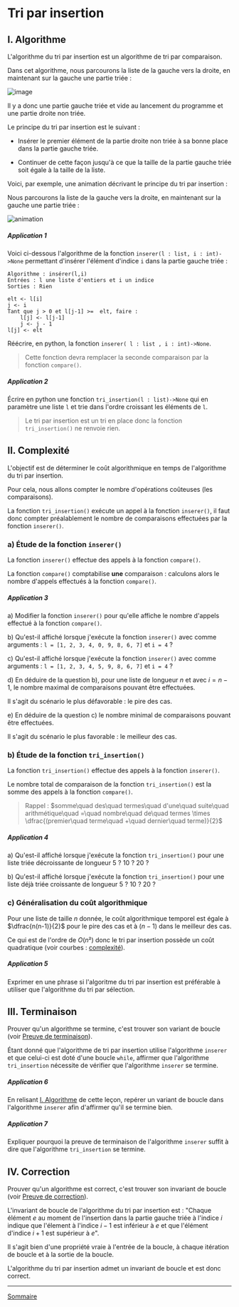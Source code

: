 # Tri par insertion

## I. <a name="algorithme"></a>Algorithme

L'algorithme du tri par insertion est un algorithme de tri par comparaison.

Dans cet algorithme, nous parcourons la liste de la gauche vers la droite, en maintenant sur la gauche une partie triée :

![image](./img/schema_tri.png)

Il y a donc une partie gauche triée et vide au lancement du programme et une partie droite non triée.

Le principe du tri par insertion est le suivant :

- Insérer le premier élément de la partie droite non triée à sa bonne place dans la partie gauche triée.

- Continuer de cette façon jusqu'à ce que la taille de la partie gauche triée soit égale à la taille de la liste.

Voici, par exemple, une animation décrivant le principe du tri par insertion :

Nous parcourons la liste de la gauche vers la droite, en maintenant sur la gauche une partie triée :

![animation](./img/animation_tri_insertion.gif)

##### Application 1

Voici ci-dessous l'algorithme de la fonction ``inserer(l : list, i : int)->None`` permettant d'insérer l'élément d'indice ``i`` dans la partie gauche triée :

```
Algorithme : insérer(l,i)
Entrées : l une liste d'entiers et i un indice
Sorties : Rien

elt <- l[i]
j <- i
Tant que j > 0 et l[j-1] >=  elt, faire :
    l[j] <- l[j-1]
    j <- j - 1
l[j] <- elt
```

Réécrire, en python, la fonction `inserer( l : list , i : int)->None`.

> Cette fonction devra remplacer la seconde comparaison par la fonction `compare()`.

##### Application 2

Écrire en python une fonction `tri_insertion(l : list)->None` qui en paramètre une liste ``l`` et trie dans l'ordre croissant les éléments de `l`.

> Le tri par insertion est un tri en place donc la fonction `tri_insertion()` ne renvoie rien.

## II. Complexité

L'objectif est de déterminer le coût algorithmique en temps de l'algorithme du tri par insertion.

Pour cela, nous allons compter le nombre d'opérations coûteuses (les comparaisons).

La fonction `tri_insertion()` exécute un appel à la fonction `inserer()`, il faut donc compter préalablement le nombre de comparaisons effectuées par la fonction `inserer()`.

### a) Étude de la fonction `inserer()`

La fonction `inserer()` effectue des appels à la fonction `compare()`.

La fonction `compare()` comptabilise **une** comparaison : calculons alors le nombre d'appels effectués à la fonction `compare()`.

##### Application 3

a) Modifier la fonction ``inserer()`` pour qu'elle affiche le nombre d'appels effectué à la fonction `compare()`.

b) Qu'est-il affiché lorsque j'exécute la fonction `inserer()` avec comme arguments : `l = [1, 2, 3, 4, 0, 9, 8, 6, 7]` et `i = 4` ?

c) Qu'est-il affiché lorsque j'exécute la fonction `inserer()` avec comme arguments : `l = [1, 2, 3, 4, 5, 9, 8, 6, 7]` et `i = 4` ?

d) En déduire de la question b), pour une liste de longueur $n$ et avec $i = n - 1$, le nombre maximal de comparaisons pouvant être effectuées.

Il s'agit du scénario le plus défavorable : le pire des cas.

e) En déduire de la question c) le nombre minimal de comparaisons pouvant être effectuées.

Il s'agit du scénario le plus favorable : le meilleur des cas.

### b) Étude de la fonction `tri_insertion()`

La fonction `tri_insertion()` effectue des appels à la fonction `inserer()`.

Le nombre total de comparaison de la fonction `tri_insertion()` est la somme des appels à la fonction `compare()`.

> Rappel : $somme\quad des\quad termes\quad d'une\quad suite\quad arithmétique\quad =\quad nombre\quad de\quad termes \times \dfrac{(premier\quad terme\quad +\quad dernier\quad terme)}{2}$

##### Application 4

a) Qu'est-il affiché lorsque j'exécute la fonction `tri_insertion()` pour une liste triée décroissante de longueur $5$ ? $10$ ? $20$ ?

b) Qu'est-il affiché lorsque j'exécute la fonction `tri_insertion()` pour une liste déjà triée croissante de longueur $5$ ? $10$ ? $20$ ?

### c) Généralisation du coût algorithmique 

Pour une liste de taille $n$ donnée, le coût algorithmique temporel est égale à $\dfrac{n(n-1)}{2}$ pour le pire des cas et à $(n-1)$ dans le meilleur des cas.

Ce qui est de l'ordre de $O(n²)$ donc le tri par insertion possède un coût quadratique (voir courbes : [complexité](./../Optimisation/Complexité.md)).

##### Application 5

Exprimer en une phrase si l'algoritme du tri par insertion est préférable à utiliser que l'algorithme du tri par sélection.

## III. Terminaison

Prouver qu'un algorithme se termine, c'est trouver son variant de boucle (voir [Preuve de terminaison](./../Optimisation/Preuve_de_terminaison.md)).

Étant donné que l'algorithme de tri par insertion utilise l'algorithme `inserer` et que celui-ci est doté d'une boucle `while`, affirmer que l'algorithme `tri_insertion` nécessite de vérifier que l'algorithme `inserer` se termine.

##### Application 6

En relisant [I. Algorithme](#algorithme) de cette leçon, repérer un variant de boucle dans l'algorithme `inserer` afin d'affirmer qu'il se termine bien.

##### Application 7

Expliquer pourquoi la preuve de terminaison de l'algorithme `inserer` suffit à dire que l'algorithme `tri_insertion` se termine.

## IV. Correction

Prouver qu'un algorithme est correct, c'est trouver son invariant de boucle (voir [Preuve de correction](./../Optimisation/Preuve_de_correction.md)).

L'invariant de boucle de l'algorithme du tri par insertion est : "Chaque élément $e$ au moment de l'insertion dans la partie gauche triée à l'indice $i$ indique que l'élement à l'indice $i-1$ est inférieur à $e$ et que l'élément d'indice $i+1$ est supérieur à $e$".

Il s'agit bien d'une propriété vraie à l'entrée de la boucle, à chaque itération de boucle et à la sortie de la boucle.

L'algorithme du tri par insertion admet un invariant de boucle et est donc correct.

_________________

[Sommaire](./../README.md)